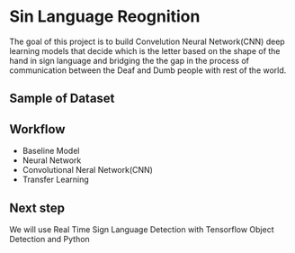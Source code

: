 
# Sin Language Reognition 
The goal of this project is to build Convelution Neural Network(CNN) 
deep learning models that decide which is the letter based on the shape of the hand in sign language
and bridging the the gap in the process of communication between the Deaf and Dumb people with rest of the world.

## Sample of Dataset


## Workflow
* Baseline Model 
* Neural Network
* Convolutional Neral Network(CNN)
* Transfer Learning 


## Next step 
We will use Real Time Sign Language Detection with Tensorflow Object Detection and Python 




